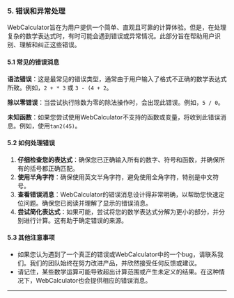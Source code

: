 
### 5. 错误和异常处理

WebCalculator旨在为用户提供一个简单、直观且可靠的计算体验。但是，在处理复杂的数学表达式时，有时可能会遇到错误或异常情况。此部分旨在帮助用户识别、理解和纠正这些错误。

#### 5.1 常见的错误消息

**语法错误**：这是最常见的错误类型，通常由于用户输入了格式不正确的数学表达式所致。例如，`2 + * 3` 或 `3 - (4 + 2`。

**除以零错误**：当尝试执行除数为零的除法操作时，会出现此错误。例如，`5 / 0`。

**未知函数**：如果您尝试使用WebCalculator不支持的函数或变量，将收到此错误消息。例如，使用`tan2(45)`。

#### 5.2 如何处理错误

1. **仔细检查您的表达式**：确保您已正确输入所有的数字、符号和函数，并确保所有的括号都正确匹配。
2. **使用半角字符**：确保使用英文半角字符，避免使用全角字符，特别是中文符号。
3. **查看错误消息**：WebCalculator的错误消息设计得非常明确，以帮助您快速定位问题。确保您已阅读并理解了显示的错误消息。
4. **尝试简化表达式**：如果可能，尝试将您的数学表达式分解为更小的部分，并分别进行计算。这有助于确定错误的来源。

#### 5.3 其他注意事项

- 如果您认为遇到了一个真正的错误或WebCalculator中的一个bug，请联系我们。我们的团队始终在努力改进产品，并欣然接受任何反馈或建议。
- 请记住，某些数学运算可能导致超出计算范围或产生未定义的结果。在这种情况下，WebCalculator也会提供相应的错误消息。

---
